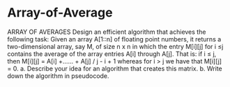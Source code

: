 # Array-of-Average

ARRAY OF AVERAGES
Design an efficient algorithm that achieves the following task: Given an array A[1::n] of 
floating point numbers, it returns a two-dimensional array, say M, of size n x n in which
the entry M[i][j] for i ≤j contains the average of the array entries A[i] through A[j].
That is: if i ≤ j, then
M[i][j] = A[i] +…… + A[j] / j - i + 1
whereas for i > j we have that M[i][j] = 0.
a. Describe your idea for an algorithm that creates this matrix.
b. Write down the algorithm in pseudocode.
